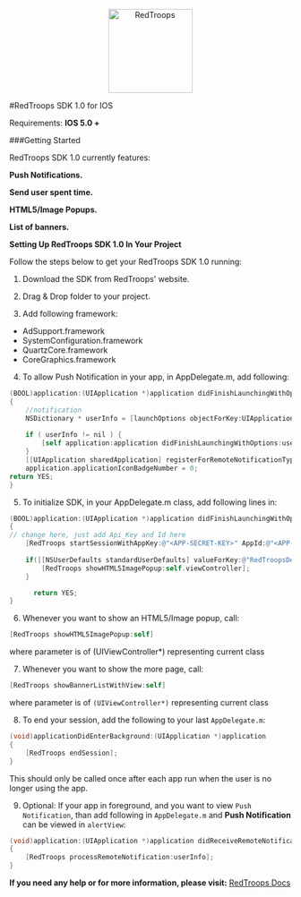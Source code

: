 <p align="center">
<img src="http://www.redtroops.com/images/RedTroopsLogo.png" alt="RedTroops" width="150">
</p>


#RedTroops SDK 1.0 for IOS

Requirements: **IOS 5.0 +**

###Getting Started

RedTroops SDK 1.0 currently features:

**Push Notifications.**

**Send user spent time.**

**HTML5/Image Popups.**

**List of banners.**

**Setting Up RedTroops SDK 1.0 In Your Project**

Follow the steps below to get your RedTroops SDK 1.0 running:


1) Download the SDK from RedTroops' website.

2) Drag & Drop folder to your project.

3) Add following framework:

<ul>
<li>AdSupport.framework</li>
<li>SystemConfiguration.framework</li>
<li>QuartzCore.framework</li>
<li>CoreGraphics.framework</li>
</ul>


4) To allow Push Notification in your app, in AppDelegate.m, add following:

```objective-c
(BOOL)application:(UIApplication *)application didFinishLaunchingWithOptions:(NSDictionary *)launchOptions
{
    //notification
    NSDictionary * userInfo = [launchOptions objectForKey:UIApplicationLaunchOptionsRemoteNotificationKey];
    
    if ( userInfo != nil ) {
        [self application:application didFinishLaunchingWithOptions:userInfo];
    }
    [[UIApplication sharedApplication] registerForRemoteNotificationTypes:UIRemoteNotificationTypeAlert | UIRemoteNotificationTypeBadge | UIRemoteNotificationTypeSound];
    application.applicationIconBadgeNumber = 0;
return YES;
}
```
5) To initialize SDK, in your AppDelegate.m class, add following lines in:
```objective-c
(BOOL)application:(UIApplication *)application didFinishLaunchingWithOptions:(NSDictionary *)launchOptions
{
// change here, just add Api_Key and Id here
    [RedTroops startSessionWithAppKey:@"<APP-SECRET-KEY>" AppId:@"<APP-ID>" andDeviceType:@"<DEVICE-TYPE>"];
    
    if([[NSUserDefaults standardUserDefaults] valueForKey:@"RedTroopsDeviceToken"] != nil){
        [RedTroops showHTML5ImagePopup:self.viewController];
    }

      return YES;
}
```

6) Whenever you want to show an HTML5/Image popup, call:

```objective-c
[RedTroops showHTML5ImagePopup:self]
```

where parameter is of  (UIViewController*) representing current class
    
7) Whenever you want to show the more page, call:

```objective-c
[RedTroops showBannerListWithView:self]
```

where parameter is of  `(UIViewController*)` representing current class

8) To end your session, add the following to your last `AppDelegate.m`:

```objective-c
(void)applicationDidEnterBackground:(UIApplication *)application
{
    [RedTroops endSession];
}
```

This should only be called once after each app run when the user is no longer using the app.

9) Optional:  If your app in foreground, and you want to view `Push Notification`, than add following in `AppDelegate.m` and **Push Notification** can be viewed in `alertView`:

```objective-c
(void)application:(UIApplication *)application didReceiveRemoteNotification:(NSDictionary *)userInfo
{
    [RedTroops processRemoteNotification:userInfo];
}
```

**If you need any help or for more information, please visit:**  <a href="http://docs.redtroops.com" class="btn">RedTroops Docs</a>
